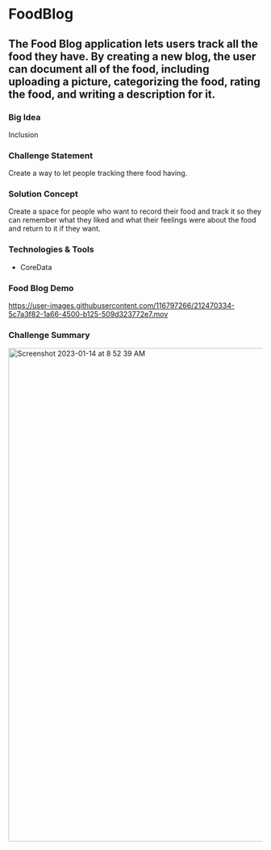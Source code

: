 # FoodBlog

## The Food Blog application lets users track all the food they have. By creating a new blog, the user can document all of the food, including uploading a picture, categorizing the food, rating the food, and writing a description for it.

### Big Idea
Inclusion

### Challenge Statement
Create a way to let people tracking there food having.

### Solution Concept
Create a space for people who want to record their food and track it so they can remember what they liked and what their feelings were about the food and return to it if they want.

### Technologies & Tools 
* CoreData

### Food Blog Demo
https://user-images.githubusercontent.com/116797266/212470334-5c7a3f82-1a66-4500-b125-509d323772e7.mov



### Challenge Summary
<img width="979" alt="Screenshot 2023-01-14 at 8 52 39 AM" src="https://user-images.githubusercontent.com/116797266/212458462-7c5a8cd6-9039-4238-a335-56ed8279ca54.png">
